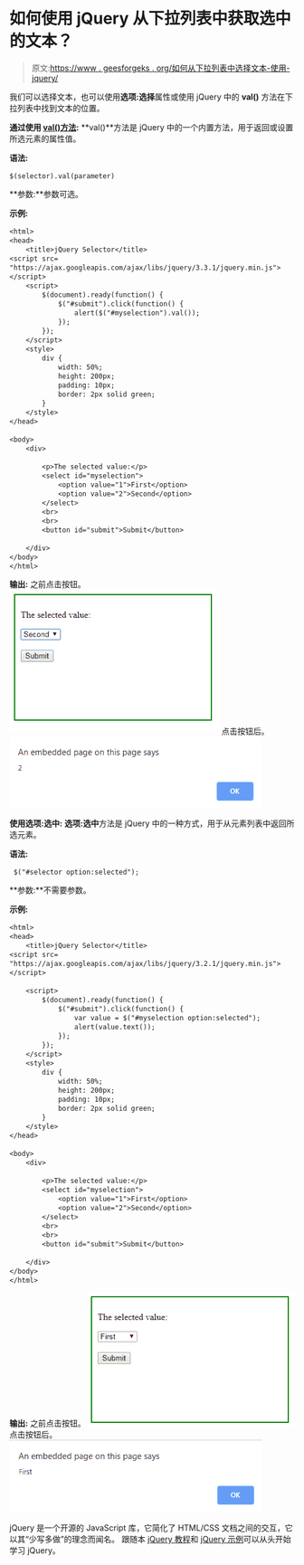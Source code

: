 # 如何使用 jQuery 从下拉列表中获取选中的文本？

> 原文:[https://www . geesforgeks . org/如何从下拉列表中选择文本-使用-jquery/](https://www.geeksforgeeks.org/how-to-get-selected-text-from-a-drop-down-list-using-jquery/)

我们可以选择文本，也可以使用**选项:选择**属性或使用 jQuery 中的 **val()** 方法在下拉列表中找到文本的位置。

**通过使用 [val()方法](https://www.geeksforgeeks.org/jquery-val-with-examples/):**
**val()**方法是 jQuery 中的一个内置方法，用于返回或设置所选元素的属性值。

**语法:**

```
$(selector).val(parameter)

```

**参数:**参数可选。

**示例:**

```
<html>
<head>
    <title>jQuery Selector</title>
<script src=
"https://ajax.googleapis.com/ajax/libs/jquery/3.3.1/jquery.min.js">
</script>
    <script>
        $(document).ready(function() {
            $("#submit").click(function() {
                alert($("#myselection").val());
            });
        });
    </script>
    <style>
        div {
            width: 50%;
            height: 200px;
            padding: 10px;
            border: 2px solid green;
        }
    </style>
</head>

<body>
    <div>

        <p>The selected value:</p>
        <select id="myselection">
            <option value="1">First</option>
            <option value="2">Second</option>
        </select>
        <br>
        <br>
        <button id="submit">Submit</button>

    </div>
</body>
</html>
```

**输出:**
之前点击按钮。
![](img/9f737a105ac5a0be3e6d70486a1f73fc.png)
点击按钮后。
![](img/116f03ab34b7989d6d26cb2544fd8b65.png)

**使用选项:选中:**
**选项:选中**方法是 jQuery 中的一种方式，用于从元素列表中返回所选元素。

**语法:**

```
 $("#selector option:selected");

```

**参数:**不需要参数。

**示例:**

```
<html>
<head>
    <title>jQuery Selector</title>
<script src=
"https://ajax.googleapis.com/ajax/libs/jquery/3.2.1/jquery.min.js">
</script>

    <script>
        $(document).ready(function() {
            $("#submit").click(function() {
                var value = $("#myselection option:selected");
                alert(value.text());
            });
        });
    </script>
    <style>
        div {
            width: 50%;
            height: 200px;
            padding: 10px;
            border: 2px solid green;
        }
    </style>
</head>

<body>
    <div>

        <p>The selected value:</p>
        <select id="myselection">
            <option value="1">First</option>
            <option value="2">Second</option>
        </select>
        <br>
        <br>
        <button id="submit">Submit</button>

    </div>
</body>
</html>
```

**输出:**
之前点击按钮。
![](img/2c3f974334f85139494f10c660907b5b.png)
点击按钮后。
![](img/6b3a5c7d27e7cb7313f009ea0e6ed094.png)

jQuery 是一个开源的 JavaScript 库，它简化了 HTML/CSS 文档之间的交互，它以其“少写多做”的理念而闻名。
跟随本 [jQuery 教程](https://www.geeksforgeeks.org/jquery-tutorials/)和 [jQuery 示例](https://www.geeksforgeeks.org/jquery-examples/)可以从头开始学习 jQuery。